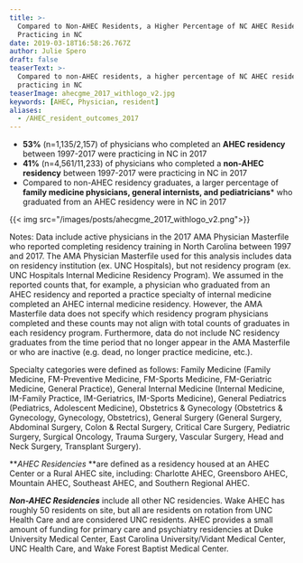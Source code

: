 ```yaml
---
title: >-
  Compared to Non-AHEC Residents, a Higher Percentage of NC AHEC Residents are
  Practicing in NC
date: 2019-03-18T16:58:26.767Z
author: Julie Spero
draft: false
teaserText: >-
  Compared to non-AHEC residents, a higher percentage of NC AHEC residents are
  practicing in NC
teaserImage: ahecgme_2017_withlogo_v2.jpg
keywords: [AHEC, Physician, resident]
aliases:
  - /AHEC_resident_outcomes_2017
---
```



* **53%** (n=1,135/2,157) of physicians who completed an **AHEC residency** between 1997-2017 were practicing in NC in 2017
* **41%** (n=4,561/11,233) of physicians who completed a **non-AHEC residency** between 1997-2017 were practicing in NC in 2017
* Compared to non-AHEC residency graduates, a larger percentage of **family medicine physicians, general internists, and pediatricians*** who graduated from an AHEC residency were in NC in 2017 

{{< img  src="/images/posts/ahecgme_2017_withlogo_v2.png">}}

Notes: Data include active physicians in the 2017 AMA Physician Masterfile who reported completing residency training in North Carolina between 1997 and 2017. The AMA Physician Masterfile used for this analysis includes data on residency institution (ex. UNC Hospitals), but not residency program (ex. UNC Hospitals Internal Medicine Residency Program).  We assumed in the reported counts that, for example, a physician who graduated from an AHEC residency and reported a practice specialty of internal medicine completed an AHEC internal medicine residency.  However, the AMA Masterfile data does not specify which residency program physicians completed and these counts may not align with total counts of graduates in each residency program.  Furthermore, data do not include NC residency graduates from the time period that no longer appear in the AMA Masterfile or who are inactive (e.g. dead, no longer practice medicine, etc.).

Specialty categories were defined as follows: Family Medicine (Family Medicine, FM-Preventive Medicine, FM-Sports Medicine, FM-Geriatric Medicine, General Practice), General Internal Medicine (Internal Medicine, IM-Family Practice, IM-Geriatrics, IM-Sports Medicine), General Pediatrics (Pediatrics, Adolescent Medicine), Obstetrics & Gynecology (Obstetrics & Gynecology, Gynecology, Obstetrics), General Surgery (General Surgery, Abdominal Surgery, Colon & Rectal Surgery, Critical Care Surgery, Pediatric Surgery, Surgical Oncology, Trauma Surgery, Vascular Surgery, Head and Neck Surgery, Transplant Surgery).

**_AHEC Residencies_ **are defined as a residency housed at an AHEC Center or a Rural AHEC site, including: Charlotte AHEC, Greensboro AHEC, Mountain AHEC, Southeast AHEC, and Southern Regional AHEC.

**_Non-AHEC Residencies_** include all other NC residencies.  Wake AHEC has roughly 50 residents on site, but all are residents on rotation from UNC Health Care and are considered UNC residents.  AHEC provides a small amount of funding for primary care and psychiatry residencies at Duke University Medical Center, East Carolina University/Vidant Medical Center, UNC Health Care, and Wake Forest Baptist Medical Center.

